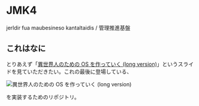 # JMK4
jerldir fua maubesineso kantaltaidis / 管理推進基盤

## これはなに

とりあえず「[異世界人のための OS を作っていく (long version)](https://docs.google.com/presentation/d/1ykiqrcc7yUPdyTvULpysPmE3o6WvecJ6Cx_g6O_1vaA/edit#slide=id.p)」というスライドを見ていただきたい。これの最後に登場している、

![異世界人のための OS を作っていく (long version)](https://user-images.githubusercontent.com/21972349/228487891-6985f1e6-e64a-4aa6-9a1b-969c969fc818.png)

を実装するためのリポジトリ。
